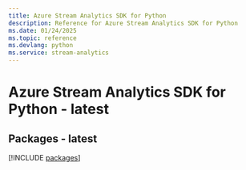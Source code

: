 ```yaml
---
title: Azure Stream Analytics SDK for Python
description: Reference for Azure Stream Analytics SDK for Python
ms.date: 01/24/2025
ms.topic: reference
ms.devlang: python
ms.service: stream-analytics
---
```

# Azure Stream Analytics SDK for Python - latest
## Packages - latest
[!INCLUDE [packages](stream-analytics-index.md)]